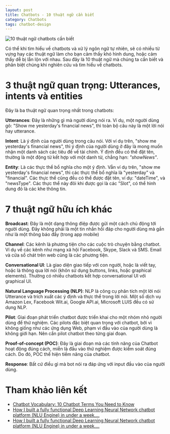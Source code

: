```yaml
---
layout: post
title: Chatbots - 10 thuật ngữ cần biết
category: Chatbots
tags: chatbot-design
---
```


![10 thuật ngữ chatbots cần biết](/img/chatbots-intent-entity-utterances.png)

Có thể khi tìm hiểu về chatbots và xử lý ngôn ngữ tự nhiên, sẽ có nhiều từ vựng hay các thuật ngữ làm cho bạn cảm thấy khó hình dung, hoặc cảm thấy dễ bị lẫn lộn với nhau. Sau đây là 10 thuật ngữ mà chúng ta cần biết và phân biệt chúng khi nghiên cứu và tìm hiểu về chatbots.

3 thuật ngữ quan trọng: Utterances, intents và entities
=======================================================

Đây là ba thuật ngữ quan trọng nhất trong chatbots:

**Utterances**: Đây là những gì mà người dùng nói ra. Ví dụ, một người dùng gõ: "Show me yesterday's financial news", thì toàn bộ câu này là một lời nói hay utterance.

**Intent**: Là ý định của người dùng trong câu nói. Với ví dụ trên, "show me yesterday's financial news", thì ý định của người dùng ở đây là mong muốn nhận một danh sách các tiêu đề về tài chính. Ý định đều có thể đặt tên, thường là một động từ kết hợp với một danh từ, chẳng hạn: *"showNews"*.

**Entity**: Là các thực thể bổ nghĩa cho một ý định. Vẫn ví dụ trên, "show me yesterday's financial news", thì các thực thể bổ nghĩa là "yesterday" và "financial". Các thực thể cũng đều có thể được đặt tên, ví dụ: "dateTime", và "newsType". Các thực thể này đôi khi được gọi là các "Slot", có thể hình dung đó là các khe thông tin.

7 thuật ngữ hữu ích khác
========================

**Broadcast**: Đây là một dạng thông điệp được gửi một cách chủ động tới người dùng. Đây không phải là một tin nhắn hồi đáp cho người dùng mà gần như là một thông báo đẩy (trong app mobile)

**Channel**: Các kênh là phương tiện cho các cuộc trò chuyện bằng chatbot. Ví dụ về các kênh như mạng xã hội Facebook, Skype, Slack và SMS. Email và cửa sổ chát trên web cũng là các phương tiện.

**Conversational UI**: Là giao diện giao tiếp với con người, hoặc là viết tay, hoặc là thông qua lời nói (khôn sử dụng buttons, links, hoặc graphical elements). Thường có nhiều chatbots kết hợp conversational UI với graphical UI.

**Natural Language Processing (NLP)**: NLP là công cụ phân tích một lời nói Utterance và trích xuất các ý định và thực thể trong lời nói. Một số dịch vụ Amazon Lex, Facebook Wit.ai, Google API.ai, Microsoft LUIS đều có sử dụng NLP.

**Pilot**: Giai đoạn phát triển chatbot được triển khai cho một nhóm nhỏ người dùng để thử nghiệm. Các pilots đặc biệt quan trọng với chatbot, bởi vì không giống như các ứng dụng Web, phạm vi đầu vào của người dùng là không giới hạn. Nên cần pilot chatbot theo từng giai đoạn.

**Proof-of-concept (POC)**: Đây là giai đoạn mà các tính năng của Chatbot hoạt động đúng cách, miễn là đầu vào thử nghiệm được kiểm soát đúng cách. Do đó, POC thể hiện tiềm năng của chatbot.

**Response**: Bất cứ điều gì mà bot nói ra đáp ứng với input đầu vào của người dùng.

Tham khảo liên kết
==================

* [Chatbot Vocabulary: 10 Chatbot Terms You Need to Know][1]
* [How I built a fully functional Deep Learning Neural Network chatbot platform (NLU Engine) in under a week....][2]
* [How I built a fully functional Deep Learning Neural Network chatbot platform (NLU Engine) in under a week....][3]

[1]: https://chatbotsmagazine.com/chatbot-vocabulary-10-chatbot-terms-you-need-to-know-3911b1ef31b4
[2]: https://www.techbubble.info/blog/artificial-intelligence/chatbots/entry/deep-learning-neural-network-nlu-engine
[3]: https://chatbotsmagazine.com/how-i-built-a-fully-functional-deep-learning-neural-network-chatbot-platform-nlu-engine-in-under-1765180d16db